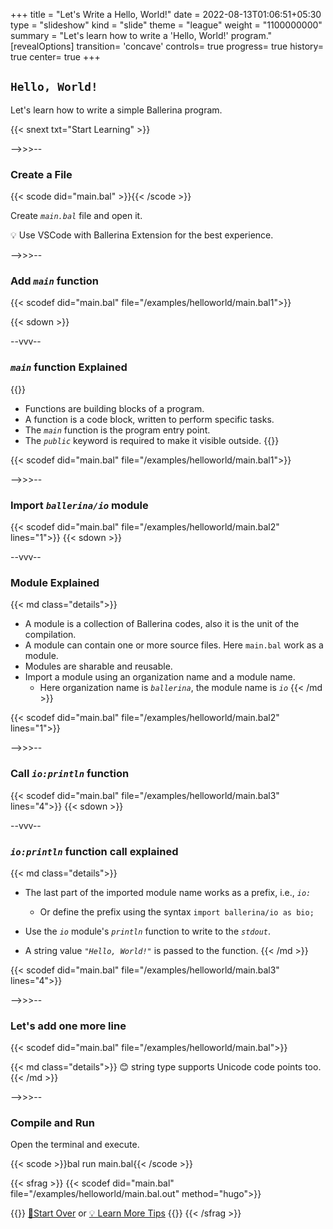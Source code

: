 +++
title = "Let's Write a Hello, World!"
date = 2022-08-13T01:06:51+05:30
type = "slideshow"
kind = "slide"
theme = "league"
weight = "1100000000"
summary = "Let's learn how to write a 'Hello, World!' program."
[revealOptions]
transition= 'concave'
controls= true
progress= true
history= true
center= true
+++

##  `Hello, World!`

Let's learn how to write a simple Ballerina program.

{{< snext txt="Start Learning" >}}

-->>>--

### Create a File

{{< scode did="main.bal" >}}{{< /scode >}}

Create *`main.bal`* file and open it.

<div class="details" >
💡 Use VSCode with Ballerina Extension for the best experience.  
</div>

  

-->>>--

### Add *`main`* function

{{< scodef did="main.bal" file="/examples/helloworld/main.bal1">}}

{{< sdown >}}

--vvv--

### *`main`* function Explained

{{<md class="details">}}
- Functions are building blocks of a program.
- A function is a code block, written to perform specific tasks.  
- The *`main`* function is the program entry point.
- The *`public`* keyword is required to make it visible outside.
{{</md >}}

{{< scodef did="main.bal" file="/examples/helloworld/main.bal1">}}
  
-->>>--

### Import *`ballerina/io`* module

{{< scodef did="main.bal" file="/examples/helloworld/main.bal2" lines="1">}}
{{< sdown >}}

--vvv--

### Module Explained

{{< md class="details">}}
- A module is a collection of Ballerina codes, also it is the unit of the compilation.
- A module can contain one or more source files. Here `main.bal` work as a module.
- Modules are sharable and reusable. 
- Import a module using an organization name and a module name.
  - Here organization name is *`ballerina`*, the module name is *`io`*
{{< /md >}}

{{< scodef did="main.bal" file="/examples/helloworld/main.bal2" lines="1">}}
  
-->>>--

### Call *`io:println`* function

{{< scodef did="main.bal" file="/examples/helloworld/main.bal3" lines="4">}}
{{< sdown >}}

--vvv--

### *`io:println`* function call explained

{{< md class="details">}}
- The last part of the imported module name works as a prefix, i.e., *`io:`*
  - Or define the prefix using the syntax `import ballerina/io as bio;`

- Use the *`io`* module's *`println`* function to write to the *`stdout`*.
- A string value *`"Hello, World!"`* is passed to the function.
{{< /md >}}

{{< scodef did="main.bal" file="/examples/helloworld/main.bal3" lines="4">}}

-->>>--

### Let's add one more line

{{< scodef did="main.bal" file="/examples/helloworld/main.bal">}}
  
{{< md class="details">}}
😊 string type supports Unicode code points too. 
{{< /md >}}

-->>>--

### Compile and Run

Open the terminal and execute.

{{< scode >}}bal run main.bal{{< /scode >}}

{{< sfrag >}}
{{< scodef did="main.bal" file="/examples/helloworld/main.bal.out" method="hugo">}}

{{<md class="details">}}
[🔁Start Over](#/0) or [💡 Learn More Tips](/)
{{</md>}}
{{< /sfrag >}}
